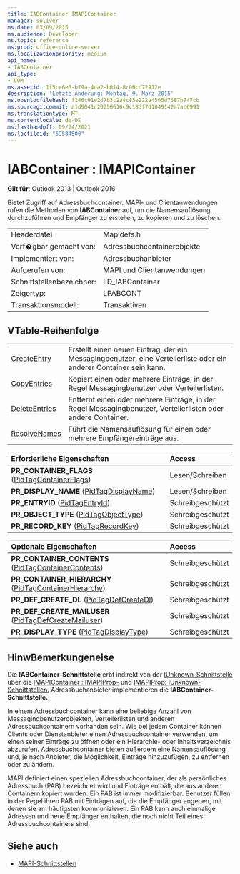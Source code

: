 ```yaml
---
title: IABContainer IMAPIContainer
manager: soliver
ms.date: 03/09/2015
ms.audience: Developer
ms.topic: reference
ms.prod: office-online-server
ms.localizationpriority: medium
api_name:
- IABContainer
api_type:
- COM
ms.assetid: 1f5ce6e0-b79a-4da2-b014-8c00cd72912e
description: 'Letzte Änderung: Montag, 9. März 2015'
ms.openlocfilehash: f146c91e2d7b3c2a4c85e222e4505d7687b747cb
ms.sourcegitcommit: a1d9041c20256616c9c183f7d1049142a7ac6991
ms.translationtype: MT
ms.contentlocale: de-DE
ms.lasthandoff: 09/24/2021
ms.locfileid: "59584500"
---
```

# <a name="iabcontainer--imapicontainer"></a>IABContainer : IMAPIContainer

**Gilt für**: Outlook 2013 | Outlook 2016 
  
Bietet Zugriff auf Adressbuchcontainer. MAPI- und Clientanwendungen rufen die Methoden von **IABContainer** auf, um die Namensauflösung durchzuführen und Empfänger zu erstellen, zu kopieren und zu löschen. 
  
|||
|:-----|:-----|
|Headerdatei  <br/> |Mapidefs.h  <br/> |
|Verf�gbar gemacht von:  <br/> |Adressbuchcontainerobjekte  <br/> |
|Implementiert von:  <br/> |Adressbuchanbieter  <br/> |
|Aufgerufen von:  <br/> |MAPI und Clientanwendungen  <br/> |
|Schnittstellenbezeichner:  <br/> |IID_IABContainer  <br/> |
|Zeigertyp:  <br/> |LPABCONT  <br/> |
|Transaktionsmodell:  <br/> |Transaktiven  <br/> |
   
## <a name="vtable-order"></a>VTable-Reihenfolge

|||
|:-----|:-----|
|[CreateEntry](iabcontainer-createentry.md) <br/> |Erstellt einen neuen Eintrag, der ein Messagingbenutzer, eine Verteilerliste oder ein anderer Container sein kann.  <br/> |
|[CopyEntries](iabcontainer-copyentries.md) <br/> |Kopiert einen oder mehrere Einträge, in der Regel Messagingbenutzer oder Verteilerlisten.  <br/> |
|[DeleteEntries](iabcontainer-deleteentries.md) <br/> |Entfernt einen oder mehrere Einträge, in der Regel Messagingbenutzer, Verteilerlisten oder andere Container.  <br/> |
|[ResolveNames](iabcontainer-resolvenames.md) <br/> |Führt die Namensauflösung für einen oder mehrere Empfängereinträge aus.  <br/> |
   
|**Erforderliche Eigenschaften**|**Access**|
|:-----|:-----|
|**PR_CONTAINER_FLAGS** ([PidTagContainerFlags](pidtagcontainerflags-canonical-property.md))  <br/> |Lesen/Schreiben  <br/> |
|**PR_DISPLAY_NAME** ([PidTagDisplayName](pidtagdisplayname-canonical-property.md))  <br/> |Lesen/Schreiben  <br/> |
|**PR_ENTRYID** ([PidTagEntryId](pidtagentryid-canonical-property.md))  <br/> |Schreibgeschützt  <br/> |
|**PR_OBJECT_TYPE** ([PidTagObjectType](pidtagobjecttype-canonical-property.md))  <br/> |Schreibgeschützt  <br/> |
|**PR_RECORD_KEY** ([PidTagRecordKey](pidtagrecordkey-canonical-property.md))  <br/> |Schreibgeschützt  <br/> |
   
|**Optionale Eigenschaften**|**Access**|
|:-----|:-----|
|**PR_CONTAINER_CONTENTS** ([PidTagContainerContents](pidtagcontainercontents-canonical-property.md))  <br/> |Schreibgeschützt  <br/> |
|**PR_CONTAINER_HIERARCHY** ([PidTagContainerHierarchy](pidtagcontainerhierarchy-canonical-property.md))  <br/> |Schreibgeschützt  <br/> |
|**PR_DEF_CREATE_DL** ([PidTagDefCreateDl](pidtagdefcreatedl-canonical-property.md))  <br/> |Schreibgeschützt  <br/> |
|**PR_DEF_CREATE_MAILUSER** ([PidTagDefCreateMailuser](pidtagdefcreatemailuser-canonical-property.md))  <br/> |Schreibgeschützt  <br/> |
|**PR_DISPLAY_TYPE** ([PidTagDisplayType](pidtagdisplaytype-canonical-property.md))  <br/> |Schreibgeschützt  <br/> |
   
## <a name="remarks"></a>HinwBemerkungeneise

Die **IABContainer-Schnittstelle** erbt indirekt von der [IUnknown-Schnittstelle](https://msdn.microsoft.com/library/ms680509%28VS.85%29.aspx) über die [IMAPIContainer : IMAPIProp-](imapicontainerimapiprop.md) und [IMAPIProp: IUnknown-Schnittstellen.](imapipropiunknown.md) Adressbuchanbieter implementieren die **IABContainer-Schnittstelle.** 
  
In einem Adressbuchcontainer kann eine beliebige Anzahl von Messagingbenutzerobjekten, Verteilerlisten und anderen Adressbuchcontainern vorhanden sein. Wie bei jedem Container können Clients oder Dienstanbieter einen Adressbuchcontainer verwenden, um einen seiner Einträge zu öffnen oder ein Hierarchie- oder Inhaltsverzeichnis abzurufen. Adressbuchcontainer bieten außerdem eine Namensauflösung und, je nach Anbieter, die Möglichkeit, Einträge hinzuzufügen, zu entfernen oder zu ändern.
  
MAPI definiert einen speziellen Adressbuchcontainer, der als persönliches Adressbuch (PAB) bezeichnet wird und Einträge enthält, die aus anderen Containern kopiert wurden. Ein PAB ist immer modifizierbar. Benutzer füllen in der Regel ihren PAB mit Einträgen auf, die die Empfänger angeben, mit denen sie am häufigsten kommunizieren. Ein PAB kann auch einmalige Adressen und neue Empfänger enthalten, die noch nicht Teil eines Adressbuchcontainers sind.
  
## <a name="see-also"></a>Siehe auch

- [MAPI-Schnittstellen](mapi-interfaces.md)

